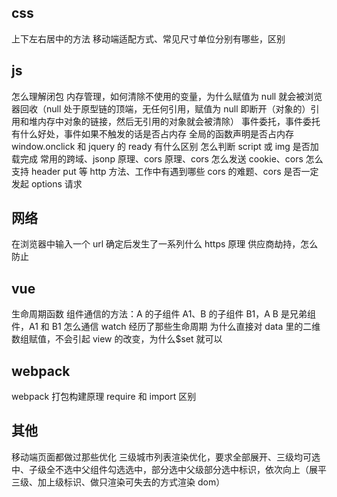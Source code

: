## css

上下左右居中的方法
移动端适配方式、常见尺寸单位分别有哪些，区别

## js

怎么理解闭包
内存管理，如何清除不使用的变量，为什么赋值为 null 就会被浏览器回收（null 处于原型链的顶端，无任何引用，赋值为 null 即断开（对象的）引用和堆内存中对象的链接，然后无引用的对象就会被清除）
事件委托，事件委托有什么好处，事件如果不触发的话是否占内存
全局的函数声明是否占内存
window.onclick 和 jquery 的 ready 有什么区别
怎么判断 script 或 img 是否加载完成
常用的跨域、jsonp 原理、cors 原理、cors 怎么发送 cookie、cors 怎么支持 header put 等 http 方法、工作中有遇到哪些 cors 的难题、cors 是否一定发起 options 请求

## 网络

在浏览器中输入一个 url 确定后发生了一系列什么
https 原理
供应商劫持，怎么防止

## vue

生命周期函数
组件通信的方法：A 的子组件 A1、B 的子组件 B1，A B 是兄弟组件，A1 和 B1 怎么通信
watch 经历了那些生命周期
为什么直接对 data 里的二维数组赋值，不会引起 view 的改变，为什么\$set 就可以

## webpack

webpack 打包构建原理
require 和 import 区别

## 其他

移动端页面都做过那些优化
三级城市列表渲染优化，要求全部展开、三级均可选中、子级全不选中父组件勾选选中，部分选中父级部分选中标识，依次向上（展平三级、加上级标识、做只渲染可失去的方式渲染 dom）
